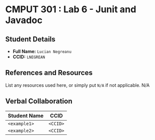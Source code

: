 # CMPUT 301 : Lab 6 - Junit and Javadoc

## Student Details

- **Full Name:** `Lucian Negreanu`
- **CCID:** `LNEGREAN`

## References and Resources

List any resources used here, or simply put `N/A` if not applicable.
N/A

## Verbal Collaboration

| Student Name | CCID     |
| ------------ | -------- |
| `<example1>` | `<CCID>` |
| `<example2>` | `<CCID>` |


